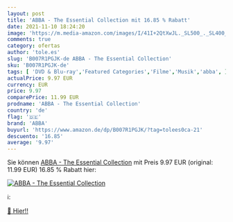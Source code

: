 ```yaml
---
layout: post
title: 'ABBA - The Essential Collection mit 16.85 % Rabatt'
date: 2021-11-10 18:24:20
image: 'https://m.media-amazon.com/images/I/41I+2QtXwJL._SL500_._SL400_.jpg'
comments: true
category: ofertas
author: 'tole.es'
slug: 'B007R1PGJK-de ABBA - The Essential Collection'
sku: 'B007R1PGJK-de'
tags: [ 'DVD & Blu-ray','Featured Categories','Filme','Musik','abba', ]
actualPrice: 9.97 EUR
currency: EUR
price: 9.97
comparePrice: 11.99 EUR
prodname: 'ABBA - The Essential Collection'
country: 'de'
flag: '🇩🇪'
brand: 'ABBA'
buyurl: 'https://www.amazon.de/dp/B007R1PGJK/?tag=tolees0ca-21'
descuento: '16.85'
average: '9.97'
---
```


Sie können [ABBA - The Essential Collection](https://www.amazon.de/dp/B007R1PGJK/?tag=tolees0ca-21) mit Preis 9.97 EUR (original: 11.99 EUR) 16.85 % Rabatt hier:

[![ABBA - The Essential Collection](https://m.media-amazon.com/images/I/41I+2QtXwJL._SL500_._SL400_.jpg)](https://www.amazon.de/dp/B007R1PGJK/?tag=tolees0ca-21)

ℹ️:


[🛒 Hier!!](https://www.amazon.de/dp/B007R1PGJK/?tag=tolees0ca-21)
